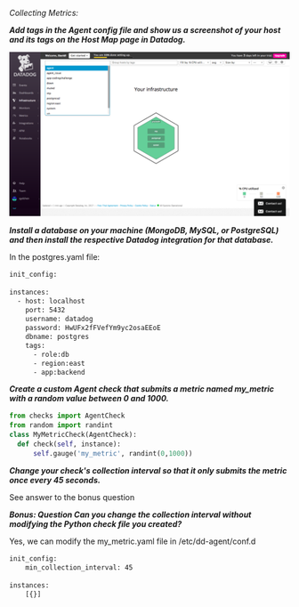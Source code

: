 *Collecting Metrics:*

***Add tags in the Agent config file and show us a screenshot of your host and its tags on the Host Map page in Datadog.***

![image](./screenshots/host_tags.png)

***Install a database on your machine (MongoDB, MySQL, or PostgreSQL) and then install the respective Datadog integration for that database.***

In the postgres.yaml file:
```
init_config:

instances:
  - host: localhost
    port: 5432
    username: datadog
    password: HwUFx2fFVefYm9yc2osaEEoE
    dbname: postgres
    tags:
      - role:db
      - region:east
      - app:backend
```

***Create a custom Agent check that submits a metric named my_metric with a random value between 0 and 1000.***

```Python
from checks import AgentCheck
from random import randint
class MyMetricCheck(AgentCheck):
  def check(self, instance):
      self.gauge('my_metric', randint(0,1000))
```

***Change your check's collection interval so that it only submits the metric once every 45 seconds.***

See answer to the bonus question

***Bonus: Question Can you change the collection interval without modifying the Python check file you created?***

Yes, we can modify the my_metric.yaml file in /etc/dd-agent/conf.d

```
init_config:
    min_collection_interval: 45

instances:
    [{}]
```
